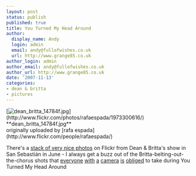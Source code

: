 ```yaml
---
layout: post
status: publish
published: true
title: You Turned My Head Around
author:
  display_name: Andy
  login: admin
  email: andy@fullofwishes.co.uk
  url: http://www.grange85.co.uk
author_login: admin
author_email: andy@fullofwishes.co.uk
author_url: http://www.grange85.co.uk
date: '2007-11-13'
categories:
- dean & britta
- pictures
---
```

<div class="imagebox-a">[<img src="https://farm3.static.flickr.com/2012/1973300616_e9b78d6deb_m.jpg" alt="dean_britta_14784f.jpg" />](http://www.flickr.com/photos/rafaespada/1973300616/)<br/>**dean_britta_14784f.jpg**<br/>originally uploaded by [rafa espada](http://www.flickr.com/people/rafaespada/)</div>
<div>

There's a [stack of very nice photos](http://www.flickr.com/photos/rafaespada/sets/72157603097069651/) on Flickr from Dean & Britta's show in San Sebastián in June - I always get a buzz out of the Britta-belting-out-the-chorus shots that [everyone](http://www.flickr.com/photos/kirstiecat/424166437/) [with](http://www.flickr.com/photos/chromewaves/419683410/) [a](http://www.flickr.com/photos/kubacheck/795307064/) [camera](http://www.flickr.com/photos/grange85/572149511/) [is](http://www.flickr.com/photos/sundancelee/1046197273/) [obliged](http://www.flickr.com/photos/tammylo/528095272/) to take during You Turned My Head Around


<p><br clear="right"/>
</div>
